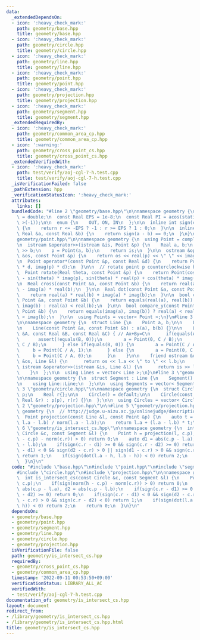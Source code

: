 ```yaml
---
data:
  _extendedDependsOn:
  - icon: ':heavy_check_mark:'
    path: geometry/base.hpp
    title: geometry/base.hpp
  - icon: ':heavy_check_mark:'
    path: geometry/circle.hpp
    title: geometry/circle.hpp
  - icon: ':heavy_check_mark:'
    path: geometry/line.hpp
    title: geometry/line.hpp
  - icon: ':heavy_check_mark:'
    path: geometry/point.hpp
    title: geometry/point.hpp
  - icon: ':heavy_check_mark:'
    path: geometry/projection.hpp
    title: geometry/projection.hpp
  - icon: ':heavy_check_mark:'
    path: geometry/segment.hpp
    title: geometry/segment.hpp
  _extendedRequiredBy:
  - icon: ':heavy_check_mark:'
    path: geometry/common_area_cp.hpp
    title: geometry/common_area_cp.hpp
  - icon: ':warning:'
    path: geometry/cross_point_cs.hpp
    title: geometry/cross_point_cs.hpp
  _extendedVerifiedWith:
  - icon: ':heavy_check_mark:'
    path: test/verify/aoj-cgl-7-h.test.cpp
    title: test/verify/aoj-cgl-7-h.test.cpp
  _isVerificationFailed: false
  _pathExtension: hpp
  _verificationStatusIcon: ':heavy_check_mark:'
  attributes:
    links: []
  bundledCode: "#line 2 \"geometry/base.hpp\"\n\nnamespace geometry {\n  using Real\
    \ = double;\n  const Real EPS = 1e-8;\n  const Real PI = acos(static_cast< Real\
    \ >(-1));\n\n  enum {\n    OUT, ON, IN\n  };\n\n  inline int sign(const Real &r)\
    \ {\n    return r <= -EPS ? -1 : r >= EPS ? 1 : 0;\n  }\n\n  inline bool equals(const\
    \ Real &a, const Real &b) {\n    return sign(a - b) == 0;\n  }\n}\n#line 3 \"\
    geometry/point.hpp\"\n\nnamespace geometry {\n  using Point = complex< Real >;\n\
    \n  istream &operator>>(istream &is, Point &p) {\n    Real a, b;\n    is >> a\
    \ >> b;\n    p = Point(a, b);\n    return is;\n  }\n\n  ostream &operator<<(ostream\
    \ &os, const Point &p) {\n    return os << real(p) << \" \" << imag(p);\n  }\n\
    \n  Point operator*(const Point &p, const Real &d) {\n    return Point(real(p)\
    \ * d, imag(p) * d);\n  }\n\n  // rotate point p counterclockwise by theta rad\n\
    \  Point rotate(Real theta, const Point &p) {\n    return Point(cos(theta) * real(p)\
    \ - sin(theta) * imag(p), sin(theta) * real(p) + cos(theta) * imag(p));\n  }\n\
    \n  Real cross(const Point &a, const Point &b) {\n    return real(a) * imag(b)\
    \ - imag(a) * real(b);\n  }\n\n  Real dot(const Point &a, const Point &b) {\n\
    \    return real(a) * real(b) + imag(a) * imag(b);\n  }\n\n  bool compare_x(const\
    \ Point &a, const Point &b) {\n    return equals(real(a), real(b)) ? imag(a) <\
    \ imag(b) : real(a) < real(b);\n  }\n\n  bool compare_y(const Point &a, const\
    \ Point &b) {\n    return equals(imag(a), imag(b)) ? real(a) < real(b) : imag(a)\
    \ < imag(b);\n  }\n\n  using Points = vector< Point >;\n}\n#line 3 \"geometry/line.hpp\"\
    \n\nnamespace geometry {\n  struct Line {\n    Point a, b;\n\n    Line() = default;\n\
    \n    Line(const Point &a, const Point &b) : a(a), b(b) {}\n\n    Line(const Real\
    \ &A, const Real &B, const Real &C) { // Ax+By=C\n      if(equals(A, 0)) {\n \
    \       assert(!equals(B, 0));\n        a = Point(0, C / B);\n        b = Point(1,\
    \ C / B);\n      } else if(equals(B, 0)) {\n        a = Point(C / A, 0);\n   \
    \     b = Point(C / A, 1);\n      } else {\n        a = Point(0, C / B);\n   \
    \     b = Point(C / A, 0);\n      }\n    }\n\n    friend ostream &operator<<(ostream\
    \ &os, Line &l) {\n      return os << l.a << \" to \" << l.b;\n    }\n\n    friend\
    \ istream &operator>>(istream &is, Line &l) {\n      return is >> l.a >> l.b;\n\
    \    }\n  };\n\n  using Lines = vector< Line >;\n}\n#line 3 \"geometry/segment.hpp\"\
    \n\nnamespace geometry {\n  struct Segment : Line {\n    Segment() = default;\n\
    \n    using Line::Line;\n  };\n\n  using Segments = vector< Segment >;\n}\n#line\
    \ 3 \"geometry/circle.hpp\"\n\nnamespace geometry {\n  struct Circle {\n    Point\
    \ p;\n    Real r{};\n\n    Circle() = default;\n\n    Circle(const Point &p, const\
    \ Real &r) : p(p), r(r) {}\n  };\n\n  using Circles = vector< Circle >;\n}\n#line\
    \ 2 \"geometry/projection.hpp\"\n\n#line 5 \"geometry/projection.hpp\"\n\nnamespace\
    \ geometry {\n  // http://judge.u-aizu.ac.jp/onlinejudge/description.jsp?id=CGL_1_A\n\
    \  Point projection(const Line &l, const Point &p) {\n    auto t = dot(p - l.a,\
    \ l.a - l.b) / norm(l.a - l.b);\n    return l.a + (l.a - l.b) * t;\n  }\n}\n#line\
    \ 6 \"geometry/is_intersect_cs.hpp\"\n\nnamespace geometry {\n  int is_intersect_cs(const\
    \ Circle &c, const Segment &l) {\n    Point h = projection(l, c.p);\n    if(sign(norm(h\
    \ - c.p) - norm(c.r)) > 0) return 0;\n    auto d1 = abs(c.p - l.a), d2 = abs(c.p\
    \ - l.b);\n    if(sign(c.r - d1) >= 0 && sign(c.r - d2) >= 0) return 0;\n    if(sign(c.r\
    \ - d1) < 0 && sign(d2 - c.r) > 0 || sign(d1 - c.r) > 0 && sign(c.r - d2) < 0)\
    \ return 1;\n    if(sign(dot(l.a - h, l.b - h)) < 0) return 2;\n    return 0;\n\
    \  }\n}\n"
  code: "#include \"base.hpp\"\n#include \"point.hpp\"\n#include \"segment.hpp\"\n\
    #include \"circle.hpp\"\n#include \"projection.hpp\"\n\nnamespace geometry {\n\
    \  int is_intersect_cs(const Circle &c, const Segment &l) {\n    Point h = projection(l,\
    \ c.p);\n    if(sign(norm(h - c.p) - norm(c.r)) > 0) return 0;\n    auto d1 =\
    \ abs(c.p - l.a), d2 = abs(c.p - l.b);\n    if(sign(c.r - d1) >= 0 && sign(c.r\
    \ - d2) >= 0) return 0;\n    if(sign(c.r - d1) < 0 && sign(d2 - c.r) > 0 || sign(d1\
    \ - c.r) > 0 && sign(c.r - d2) < 0) return 1;\n    if(sign(dot(l.a - h, l.b -\
    \ h)) < 0) return 2;\n    return 0;\n  }\n}\n"
  dependsOn:
  - geometry/base.hpp
  - geometry/point.hpp
  - geometry/segment.hpp
  - geometry/line.hpp
  - geometry/circle.hpp
  - geometry/projection.hpp
  isVerificationFile: false
  path: geometry/is_intersect_cs.hpp
  requiredBy:
  - geometry/cross_point_cs.hpp
  - geometry/common_area_cp.hpp
  timestamp: '2022-09-11 00:53:50+09:00'
  verificationStatus: LIBRARY_ALL_AC
  verifiedWith:
  - test/verify/aoj-cgl-7-h.test.cpp
documentation_of: geometry/is_intersect_cs.hpp
layout: document
redirect_from:
- /library/geometry/is_intersect_cs.hpp
- /library/geometry/is_intersect_cs.hpp.html
title: geometry/is_intersect_cs.hpp
---
```


